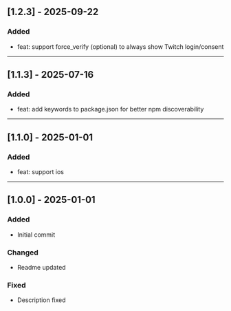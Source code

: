 ## [1.2.3] - 2025-09-22

### Added

- feat: support force_verify (optional) to always show Twitch login/consent

--------

## [1.1.3] - 2025-07-16

### Added

- feat: add keywords to package.json for better npm discoverability

--------

## [1.1.0] - 2025-01-01

### Added

- feat: support ios

--------

## [1.0.0] - 2025-01-01

### Added

- Initial commit

### Changed

- Readme updated

### Fixed

- Description fixed

